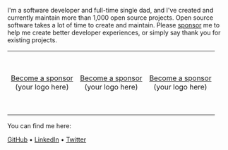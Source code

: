 I'm a software developer and full-time single dad, and I've created and currently maintain more than 1,000 open source projects. Open source software takes a lot of time to create and maintain. Please [sponsor](https://github.com/sponsors/jonschlinkert) me to help me create better developer experiences, or simply say thank you for existing projects.

<table>
  <body>
    <tr>
      <td height="145" align="center">
        <a href="https://github.com/sponsors/jonschlinkert"> Become a sponsor </a>
        <br>
        (your logo here)
      </td>
      <td height="145" align="center">
        <a href="https://github.com/sponsors/jonschlinkert"> Become a sponsor </a>
        <br>
        (your logo here)
      </td>
      <td height="145" align="center">
        <a href="https://github.com/sponsors/jonschlinkert"> Become a sponsor </a>
        <br>
        (your logo here)
      </td>
    </tr>
  </body>
</table>

You can find me here:

[GitHub](https://github.com/jonschlinkert) • [LinkedIn](https://linkedin.com/in/jonshlinkert) • [Twitter](https://twitter.com/jonschlinkert)

